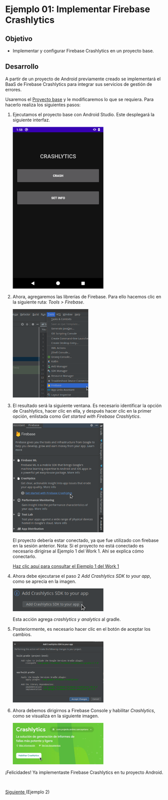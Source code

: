 # Ejemplo 01: Implementar Firebase Crashlytics

## Objetivo

* Implementar y configurar Firebase Crashlytics en un proyecto base.

## Desarrollo

A partir de un proyecto de Android previamente creado se implementará el BaaS de Firebase Crashlytics para integrar sus servicios de gestión de errores.

Usaremos el [Proyecto base](./base) y le modificaremos lo que se requiera. Para hacerlo realiza los siguientes pasos:

1. Ejecutamos el proyecto base con Android Studio. Este desplegará la siguiente interfaz.

    <img src="assets/01.png" width="60%"/>

2. Ahora, agregaremos las librerías de Firebase. Para ello hacemos clic en la siguiente ruta: *Tools > Firebase*.

    <img src="assets/02.png" width="50%"/>

3. El resultado será la siguiente ventana. Es necesario identificar la opción de Crashlytics, hacer clic en ella, y después hacer clic en la primer opción, enlistada como *Get started with Firebase Crashlytics*.

    <img src="assets/03.png" width="60%"/>

    El proyecto debería estar conectado, ya que fue utilizado con firebase en la sesión anterior. 
    Nota: Si el proyecto no está conectado es necesario dirigirse al Ejemplo 1 del Work 1. Ahí se explica cómo conectarlo. 

    [Haz clic aquí para consultar el Ejemplo 1 del Work 1](https://github.com/beduExpert/Android-Avanzado-2021/tree/main/Sesion-01/Ejemplo-01)

4. Ahora debe ejecutarse el paso 2 *Add Crashlytics SDK to your app*, como se aprecia en la imagen.

    <img src="assets/04.png" width="60%"/>

    Esta acción agrega *crashlytics y analytics* al gradle.

5. Posteriormente, es necesario hacer clic en el botón de aceptar los cambios. 

    <img src="assets/05.png" width="60%"/>

6. Ahora debemos dirigirnos a Firebase Console y habilitar *Crashlytics*, como se visualiza en la siguiente imagen.

    <img src="assets/06.png" width="60%"/>

¡Felicidades! Ya implementaste Firebase Crashlytics en tu proyecto Android.

</br>

[Siguiente ](../Ejemplo-02/README.md)(Ejemplo 2)